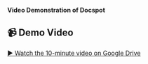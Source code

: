 **Video Demonstration of Docspot**

## 📹 Demo Video

[▶ Watch the 10-minute video on Google Drive](https://drive.google.com/file/d/16DlSRdfb9QDrl3oDPCrJoDEt6feOXN6i/view?usp=sharing)
